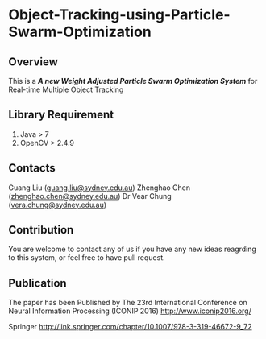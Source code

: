 # Object-Tracking-using-Particle-Swarm-Optimization

## Overview
This is a ***A new Weight Adjusted Particle Swarm Optimization System*** for Real-time Multiple Object Tracking

## Library Requirement
1. Java > 7
2. OpenCV > 2.4.9

## Contacts
Guang Liu (guang.liu@sydney.edu.au)
Zhenghao Chen (zhenghao.chen@sydney.edu.au)
Dr Vear Chung (vera.chung@sydney.edu.au)

## Contribution
You are welcome to contact any of us if you have any new ideas reagrding to this system, or feel free to have pull request.

## Publication
The paper has been Published by The 23rd International Conference on Neural Information Processing (ICONIP 2016) 
http://www.iconip2016.org/

Springer
http://link.springer.com/chapter/10.1007/978-3-319-46672-9_72
